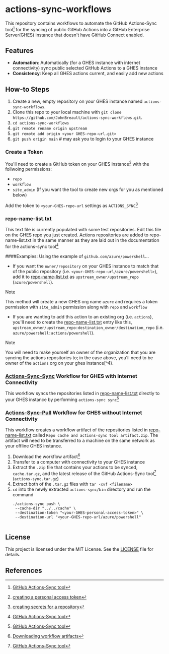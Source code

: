 

# actions-sync-workflows

This repository contains workflows to automate the GitHub Actions-Sync tool[^1] for the syncing of public GitHub Actions into a GitHub Enterprise Server(GHES) instance that doesn't have GitHub Connect enabled.

## Features

- **Automation**: Automatically (for a GHES instance with internet connectivity) sync public selected GitHub Actions to a GHES instance
- **Consistency**: Keep all GHES actions current, and easily add new actions

## How-to Steps

1. Create a new, empty repository on your GHES instance named `actions-sync-workflows`.
2. Clone this repo to your local machine with `git clone https://github.com/JohnBreault/actions-sync-workflows.git`.
3. `cd actions-sync-workflows`
4. `git remote rename origin upstream`
5. `git remote add origin <your GHES-repo-url.git>`
6. `git push origin main` # may ask you to login to your GHES instance

### Create a Token
You'll need to create a GitHub token on your GHES instance[^2] with the follwoing permissions:
- `repo`
- `workflow`
- `site_admin` (If you want the tool to create new orgs for you as mentioned below)

Add the token to `<your-GHES-repo-url` settings as `ACTIONS_SYNC`[^3]

### repo-name-list.txt
This text file is currently populated with some test repositories. Edit this file on the GHES repo you just created. Actions repositories are added to repo-name-list.txt in the same manner as they are laid out in the documentation for the actions-sync tool[^1]

####Examples:
Using the example of `github.com/azure/powershell`...

- If you want the `owner/repository` on your GHES instance to match that of the public repository (i.e. `<your-GHES-repo-url/azure/powershell>`), add it to [repo-name-list.txt](/repo-name-list.txt) as `upstream_owner/upstream_repo` (`azure/powershell`).
> [!NOTE]
> This method will create a new GHES org name `azure` and requires a token permission with `site_admin` permission along with `repo` and `workflow`

- If you are wanting to add this action to an existing org (i.e. `actions`), you'll need to create the [repo-name-list.txt](/repo-name-list.txt) entry like this, `upstream_owner/upstream_repo:destination_owner/destination_repo` (i.e. `azure/powershell:actions/powershell`).
> [!NOTE]
> You will need to make yourself an owner of the organization that you are syncing the actions repositories to; in the case above, you'll need to be owner of the `actions` org on your ghes instance[^4}. 

### [Actions-Sync-Sync](/.github/workflows/actions-sync-sync.yml) Workflow for GHES with Internet Connectivity
This workflow syncs the repositories listed in [repo-name-list.txt](/repo-name-list.txt) directly to your GHES instance by performing `actions-sync sync`[^1]

### [Actions-Sync-Pull](/.github/workflows/actions-sync-pull.yml) Workflow for GHES without Internet Connectivity
This workflow creates a workflow artifact of the repositories listed in [repo-name-list.txt](/repo-name-list.txt) called `Repo cache and actions-sync tool artifact.zip`. The artifact will need to be transferred to a machine on the same network as your offline GHES instance.

1. Download the workflow artifact[^5]
1. Transfer to a computer with connectivity to your GHES instance
1. Extract the `.zip` file that contains your actions to be synced, `cache.tar.gz`, and the latest release of the GitHub Actions-Sync tool[^1] (`actions-sync.tar.gz`)
1. Extract both of the `.tar.gz` files with `tar -xvf <filename>`
1. `cd` into the newly extracted `actions-sync/bin` directory and run the command
   ```
   ./actions-sync push \
    --cache-dir "../../cache" \
    --destination-token "<your-GHES-personal-access-token>" \
    --destination-url "<your-GHES-repo-url/azure/powershell"


## License

This project is licensed under the MIT License. See the [LICENSE](LICENSE) file for details.

## References

[^1]: [GitHub Actions-Sync tool](https://github.com/actions/actions-sync)
[^2]: [creating a personal access token](https://docs.github.com/en/enterprise-server@latest/authentication/keeping-your-account-and-data-secure/managing-your-personal-access-tokens#creating-a-personal-access-token-classic)
[^3]: [creating secrets for a repository](https://docs.github.com/en/actions/security-for-github-actions/security-guides/using-secrets-in-github-actions#creating-secrets-for-a-repository)
[^4]: [managing your role in an organization owned by your enterprise](https://docs.github.com/en/enterprise-server@3.14/admin/managing-accounts-and-repositories/managing-organizations-in-your-enterprise/managing-your-role-in-an-organization-owned-by-your-enterprise#managing-your-role-with-the-enterprise-settings)
[^5]: [Downloading workflow artifacts](https://docs.github.com/en/actions/managing-workflow-runs-and-deployments/managing-workflow-runs/downloading-workflow-artifacts)
